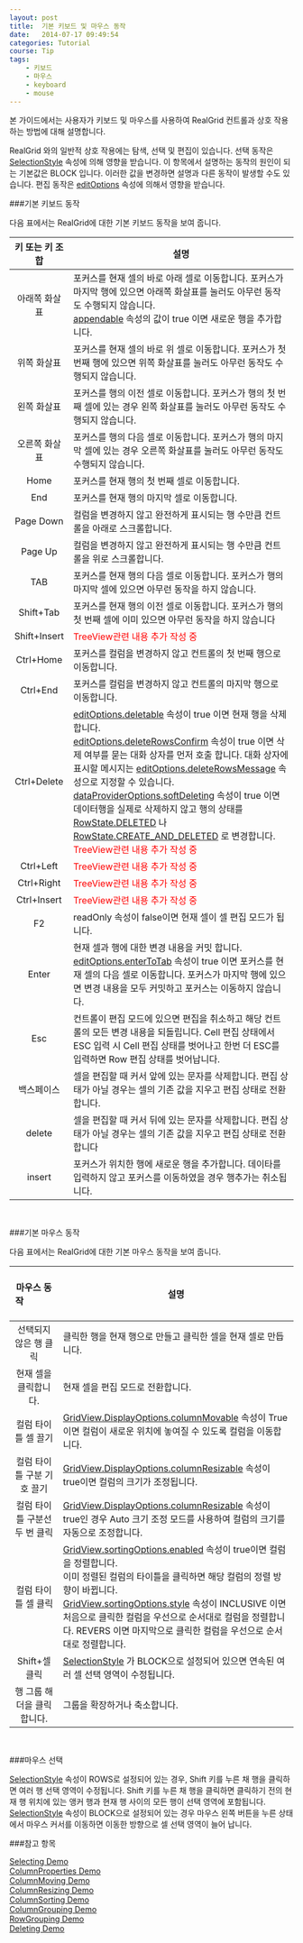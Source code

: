 ```yaml
---
layout: post
title:  기본 키보드 및 마우스 동작
date:   2014-07-17 09:49:54
categories: Tutorial
course: Tip
tags:
    - 키보드
    - 마우스
    - keyboard
    - mouse
---
```


본 가이드에서는 사용자가 키보드 및 마우스를 사용하여 RealGrid 컨트롤과 상호 작용하는 방법에 대해 설명합니다.  

RealGrid 와의 일반적 상호 작용에는 탐색, 선택 및 편집이 있습니다. 선택 동작은 [SelectionStyle](/api/types/SelectionStyle) 속성에 의해 영향을 받습니다. 이 항목에서 설명하는 동작의 원인이 되는 기본값은 BLOCK 입니다. 이러한 값을 변경하면 설명과 다른 동작이 발생할 수도 있습니다. 편집 동작은 [editOptions](/api/types/EditOptions) 속성에 의해서 영향을 받습니다. 

###기본 키보드 동작 
 
다음 표에서는 RealGrid에 대한 기본 키보드 동작을 보여 줍니다.  
 
키 또는 키 조합 | 							설명
:-------------:|--------------------------------------------------------------------------------------------------  
  아래쪽 화살표  |   포커스를 현재 셀의 바로 아래 셀로 이동합니다. 포커스가 마지막 행에 있으면 아래쪽 화살표를 눌러도 아무런 동작도 수행되지 않습니다. <br>[appendable](/api/types/EditOptions) 속성의 값이 true 이면 새로운 행을 추가합니다.  												     
위쪽 화살표 | 포커스를 현재 셀의 바로 위 셀로 이동합니다. 포커스가 첫 번째 행에 있으면 위쪽 화살표를 눌러도 아무런 동작도 수행되지 않습니다.
왼쪽 화살표 | 포커스를 행의 이전 셀로 이동합니다. 포커스가 행의 첫 번째 셀에 있는 경우 왼쪽 화살표를 눌러도 아무런 동작도 수행되지 않습니다.					
오른쪽 화살표 |포커스를 행의 다음 셀로 이동합니다. 포커스가 행의 마지막 셀에 있는 경우 오른쪽 화살표를 눌러도 아무런 동작도 수행되지 않습니다.
Home | 포커스를 현재 행의 첫 번째 셀로 이동합니다.
End | 포커스를 현재 행의 마지막 셀로 이동합니다.
Page Down | 컬럼을 변경하지 않고 완전하게 표시되는 행 수만큼 컨트롤을 아래로 스크롤합니다. 
Page Up | 컬럼을 변경하지 않고 완전하게 표시되는 행 수만큼 컨트롤을 위로 스크롤합니다. 
TAB | 포커스를 현재 행의 다음 셀로 이동합니다. 포커스가 행의 마지막 셀에 있으면 아무런 동작을 하지 않습니다.
Shift+Tab | 포커스를 현재 행의 이전 셀로 이동합니다. 포커스가 행의 첫 번째 셀에 이미 있으면 아무런 동작을 하지 않습니다
Shift+Insert | <font color="red">TreeView관련 내용 추가 작성 중</font>
Ctrl+Home | 포커스를 컬럼을 변경하지 않고 컨트롤의 첫 번째 행으로 이동합니다.
Ctrl+End | 포커스를 컬럼을 변경하지 않고 컨트롤의 마지막 행으로 이동합니다.
Ctrl+Delete | [editOptions.deletable](/api/types/EditOptions) 속성이 true 이면 현재 행을 삭제합니다.<br> [editOptions.deleteRowsConfirm](/api/types/EditOptions) 속성이 true 이면 삭제 여부를 묻는 대화 상자를 먼저 호출 합니다. 대화 상자에 표시할 메시지는 [editOptions.deleteRowsMessage](/api/types/EditOptions) 속성으로 지정할 수 있습니다. <br> [dataProviderOptions.softDeleting](/api/types/DataProviderOptions/) 속성이 true 이면  데이터행을 실제로 삭제하지 않고 행의 상태를 [RowState.DELETED](/api/types/RowState) 나 [RowState.CREATE_AND_DELETED](/api/types/RowState) 로 변경합니다. <br> <font color="red">TreeView관련 내용 추가 작성 중</font>
Ctrl+Left | <font color="red">TreeView관련 내용 추가 작성 중</font>
Ctrl+Right | <font color="red">TreeView관련 내용 추가 작성 중</font>
Ctrl+Insert | <font color="red">TreeView관련 내용 추가 작성 중</font>
F2 | readOnly 속성이 false이면 현재 셀이 셀 편집 모드가 됩니다.
Enter | 현재 셀과 행에 대한 변경 내용을 커밋 합니다. <br>[editOptions.enterToTab](/api/types/EditOptions) 속성이 true 이면 포커스를 현재 셀의 다음 셀로 이동합니다. 포커스가 마지막 행에 있으면 변경 내용을 모두 커밋하고 포커스는 이동하지 않습니다.
Esc | 컨트롤이 편집 모드에 있으면 편집을 취소하고 해당 컨트롤의 모든 변경 내용을 되돌립니다. Cell 편집 상태에서 ESC 입력 시 Cell 편집 상태를 벗어나고 한번 더 ESC를 입력하면 Row 편집 상태를 벗어납니다.
백스페이스 | 셀을 편집할 때 커서 앞에 있는 문자를 삭제합니다. 편집 상태가 아닐 경우는 셀의 기존 값을 지우고 편집 상태로 전환합니다.
delete | 셀을 편집할 때 커서 뒤에 있는 문자를 삭제합니다. 편집 상태가 아닐 경우는 셀의 기존 값을 지우고 편집 상태로 전환합니다
insert | 포커스가 위치한 행에 새로운 행을 추가합니다. 데이타를 입력하지 않고 포커스를 이동하였을 경우 행추가는 취소됩니다.

<br>

###기본 마우스 동작  

다음 표에서는 RealGrid에 대한 기본 마우스 동작을 보여 줍니다.  
 
&nbsp; &nbsp; &nbsp; &nbsp; &nbsp; &nbsp; &nbsp; 마우스 동작 &nbsp; &nbsp; &nbsp; &nbsp; &nbsp; &nbsp; &nbsp; | 							설명
:-------------:|--------------------------------------------------------------------------------------------------  
선택되지 않은 행 클릭 | 클릭한 행을 현재 행으로 만들고 클릭한 셀을 현재 셀로 만듭니다.
현재 셀을 클릭합니다. | 현재 셀을 편집 모드로 전환합니다.
컬럼 타이틀 셀 끌기 | [GridView.DisplayOptions.columnMovable](/api/types/DisplayOptions) 속성이 True이면 컬럼이 새로운 위치에 놓여질 수 있도록 컬럼을 이동합니다.
컬럼 타이틀 구분 기호 끌기 | [GridView.DisplayOptions.columnResizable](/api/types/DisplayOptions) 속성이 true이면 컬럼의 크기가 조정됩니다.
컬럼 타이틀 구분선 두 번 클릭 | [GridView.DisplayOptions.columnResizable](/api/types/DisplayOptions) 속성이 true인 경우 Auto 크기 조정 모드를 사용하여 컬럼의 크기를 자동으로 조정합니다.
컬럼 타이틀 셀 클릭 | [GridView.sortingOptions.enabled](/api/types/SortingOptions) 속성이 true이면 컬럼을 정렬합니다. <br>이미 정렬된 컬럼의 타이틀을 클릭하면 해당 컬럼의 정렬 방향이 바뀝니다.<br>[GridView.sortingOptions.style](/api/types/SortingOptions) 속성이 INCLUSIVE 이면 처음으로 클릭한 컬럼을 우선으로 순서대로 컬럼을 정렬합니다.  REVERS 이면 마지막으로 클릭한 컬럼을 우선으로 순서대로 정렬합니다.
Shift+셀 클릭 | [SelectionStyle](/api/types/SelectionStyle) 가 BLOCK으로 설정되어 있으면 연속된 여러 셀 선택 영역이 수정됩니다.
행 그룹 해더을 클릭합니다. | 그룹을 확장하거나 축소합니다.

<br>

###마우스 선택

[SelectionStyle](/api/types/SelectionStyle) 속성이 ROWS로 설정되어 있는 경우, Shift 키를 누른 채 행을 클릭하면 여러 행 선택 영역이 수정됩니다.
Shift 키를 누른 채 행을 클릭하면 클릭하기 전의 현재 행 위치에 있는 앵커 행과 현재 행 사이의 모든 행이 선택 영역에 포함됩니다. [SelectionStyle](/api/types/SelectionStyle) 속성이 BLOCK으로 설정되어 있는 경우 마우스 왼쪽 버튼을 누른 상태에서 마우스 커서를 이동하면 이동한 방향으로 셀 선택 영역이 늘어 납니다.

###참고 항목

[Selecting Demo](http://demo.realgrid.com/Demo/Selecting)  
[ColumnProperties Demo](http://demo.realgrid.com/Demo/ColumnProperties)  
[ColumnMoving Demo](http://demo.realgrid.com/Demo/ColumnMoving)  
[ColumnResizing Demo](http://demo.realgrid.net/Demo/ColumnResizing)  
[ColumnSorting Demo](http://demo.realgrid.net/Demo/ColumnSorting)  
[ColumnGrouping Demo](http://demo.realgrid.net/Demo/ColumnGrouping)  
[RowGrouping Demo](http://demo.realgrid.net/Demo/RowGrouping)  
[Deleting Demo](http://demo.realgrid.net/Demo/Deleting)  

